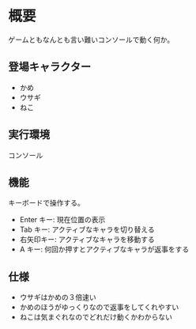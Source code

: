 # 概要

ゲームともなんとも言い難いコンソールで動く何か。

## 登場キャラクター

- かめ
- ウサギ
- ねこ

## 実行環境

コンソール

## 機能

キーボードで操作する。

- Enter キー: 現在位置の表示
- Tab キー: アクティブなキャラを切り替える
- 右矢印キー: アクティブなキャラを移動する
- A キー: 何回か押すとアクティブなキャラが返事をする

## 仕様

- ウサギはかめの３倍速い
- かめのほうがゆっくりなので返事をしてくれやすい
- ねこは気まぐれなのでどれだけ動くかわからない
